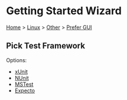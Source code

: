 # Getting Started Wizard

[Home](/docs/wiz/readme.md) > [Linux](Linux.md) > [Other](Linux_Other.md) > [Prefer GUI](Linux_Other_Gui.md)

## Pick Test Framework

Options:
 * [xUnit](Linux_Other_Gui_xUnit.md)
 * [NUnit](Linux_Other_Gui_NUnit.md)
 * [MSTest](Linux_Other_Gui_MSTest.md)
 * [Expecto](Linux_Other_Gui_Expecto.md)
